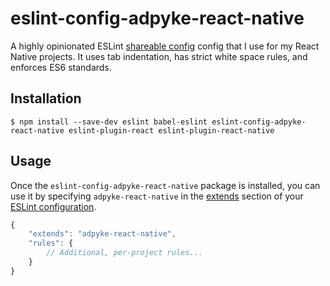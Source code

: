 # eslint-config-adpyke-react-native

A highly opinionated ESLint [shareable config](https://eslint.org/docs/developer-guide/shareable-configs.html) config that I use for my React Native projects. It uses tab indentation, has strict white space rules, and enforces ES6 standards.

## Installation

`$ npm install --save-dev eslint babel-eslint eslint-config-adpyke-react-native eslint-plugin-react eslint-plugin-react-native`

## Usage

Once the `eslint-config-adpyke-react-native` package is installed, you can use it by specifying `adpyke-react-native` in the [extends](http://eslint.org/docs/user-guide/configuring#extending-configuration-files) section of your [ESLint configuration](http://eslint.org/docs/user-guide/configuring).

```javascript
{
	"extends": "adpyke-react-native",
	"rules": {
		// Additional, per-project rules...
	}
}
```
